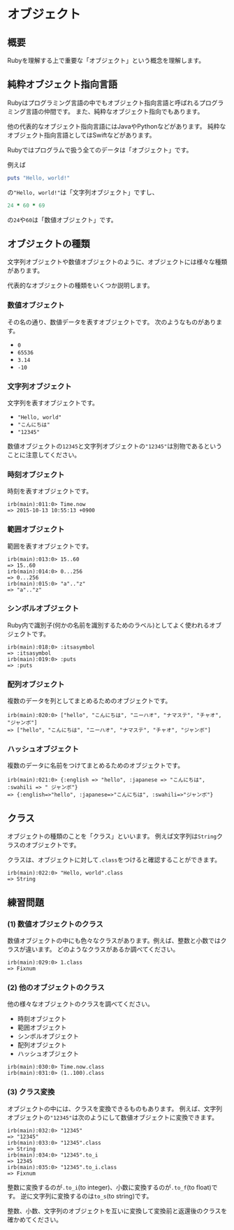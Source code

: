 # オブジェクト
## 概要
Rubyを理解する上で重要な「オブジェクト」という概念を理解します。

## 純粋オブジェクト指向言語
Rubyはプログラミング言語の中でもオブジェクト指向言語と呼ばれるプログラミング言語の仲間です。
また、純粋なオブジェクト指向でもあります。

他の代表的なオブジェクト指向言語にはJavaやPythonなどがあります。
純粋なオブジェクト指向言語としてはSwiftなどがあります。

Rubyではプログラムで扱う全てのデータは「オブジェクト」です。

例えば

```ruby
puts "Hello, world!"
```

の`"Hello, world!"`は「文字列オブジェクト」ですし、

```ruby
24 * 60 * 69
```

の`24`や`60`は「数値オブジェクト」です。

## オブジェクトの種類
文字列オブジェクトや数値オブジェクトのように、オブジェクトには様々な種類があります。

代表的なオブジェクトの種類をいくつか説明します。

### 数値オブジェクト
その名の通り、数値データを表すオブジェクトです。
次のようなものがあります。

* `0`
* `65536`
* `3.14`
* `-10`

### 文字列オブジェクト
文字列を表すオブジェクトです。

* `"Hello, world"`
* `"こんにちは"`
* `"12345"`

数値オブジェクトの`12345`と文字列オブジェクトの`"12345"`は別物であるということに注意してください。

### 時刻オブジェクト
時刻を表すオブジェクトです。

```irb
irb(main):011:0> Time.now
=> 2015-10-13 10:55:13 +0900
```

### 範囲オブジェクト
範囲を表すオブジェクトです。

```irb
irb(main):013:0> 15..60
=> 15..60
irb(main):014:0> 0...256
=> 0...256
irb(main):015:0> "a".."z"
=> "a".."z"
```

### シンボルオブジェクト
Ruby内で識別子(何かの名前を識別するためのラベル)としてよく使われるオブジェクトです。

```irb
irb(main):018:0> :itsasymbol
=> :itsasymbol
irb(main):019:0> :puts
=> :puts
```

### 配列オブジェクト
複数のデータを列としてまとめるためのオブジェクトです。

```irb
irb(main):020:0> ["hello", "こんにちは", "ニーハオ", "ナマステ", "チャオ", "ジャンボ"]
=> ["hello", "こんにちは", "ニーハオ", "ナマステ", "チャオ", "ジャンボ"]
```

### ハッシュオブジェクト
複数のデータに名前をつけてまとめるためのオブジェクトです。

```irb
irb(main):021:0> {:english => "hello", :japanese => "こんにちは", :swahili => " ジャンボ"}
=> {:english=>"hello", :japanese=>"こんにちは", :swahili=>"ジャンボ"}
```

## クラス
オブジェクトの種類のことを「クラス」といいます。
例えば文字列は`String`クラスのオブジェクトです。

クラスは、オブジェクトに対して`.class`をつけると確認することができます。

```irb
irb(main):022:0> "Hello, world".class
=> String
```

## 練習問題
### (1) 数値オブジェクトのクラス
数値オブジェクトの中にも色々なクラスがあります。例えば、整数と小数ではクラスが違います。
どのようなクラスがあるか調べてください。

```irb
irb(main):029:0> 1.class
=> Fixnum
```

### (2) 他のオブジェクトのクラス
他の様々なオブジェクトのクラスを調べてください。

* 時刻オブジェクト
* 範囲オブジェクト
* シンボルオブジェクト
* 配列オブジェクト
* ハッシュオブジェクト

```irb
irb(main):030:0> Time.now.class
irb(main):031:0> (1..100).class
```

### (3) クラス変換
オブジェクトの中には、クラスを変換できるものもあります。
例えば、文字列オブジェクトの`"12345"`は次のようにして数値オブジェクトに変換できます。

```irb
irb(main):032:0> "12345"
=> "12345"
irb(main):033:0> "12345".class
=> String
irb(main):034:0> "12345".to_i
=> 12345
irb(main):035:0> "12345".to_i.class
=> Fixnum
```

整数に変換するのが`.to_i`(to integer)、小数に変換するのが`.to_f`(to float)です。
逆に文字列に変換するのは`to_s`(to string)です。

整数、小数、文字列のオブジェクトを互いに変換して変換前と返還後のクラスを確かめてください。
